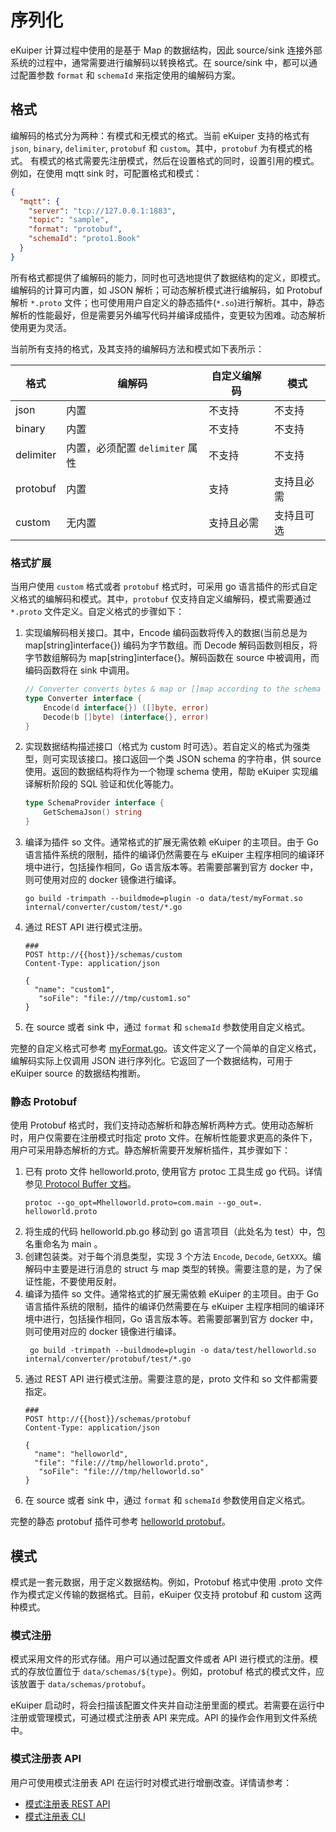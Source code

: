 # 序列化

eKuiper 计算过程中使用的是基于 Map 的数据结构，因此 source/sink 连接外部系统的过程中，通常需要进行编解码以转换格式。在 source/sink 中，都可以通过配置参数 `format` 和 `schemaId` 来指定使用的编解码方案。

## 格式

编解码的格式分为两种：有模式和无模式的格式。当前 eKuiper 支持的格式有 `json`, `binary`, `delimiter`, `protobuf`
和 `custom`。其中，`protobuf` 为有模式的格式。
有模式的格式需要先注册模式，然后在设置格式的同时，设置引用的模式。例如，在使用 mqtt sink 时，可配置格式和模式：

```json
{
  "mqtt": {
    "server": "tcp://127.0.0.1:1883",
    "topic": "sample",
    "format": "protobuf",
    "schemaId": "proto1.Book"
  }
}
```

所有格式都提供了编解码的能力，同时也可选地提供了数据结构的定义，即模式。编解码的计算可内置，如 JSON 解析；可动态解析模式进行编解码，如 Protobuf 解析 `*.proto` 文件；也可使用用户自定义的静态插件(`*.so`)进行解析。其中，静态解析的性能最好，但是需要另外编写代码并编译成插件，变更较为困难。动态解析使用更为灵活。

当前所有支持的格式，及其支持的编解码方法和模式如下表所示：

| 格式        | 编解码                    | 自定义编解码 | 模式    |
|-----------|------------------------|--------|-------|
| json      | 内置                     | 不支持    | 不支持   |
| binary    | 内置                     | 不支持    | 不支持   |
| delimiter | 内置，必须配置 `delimiter` 属性 | 不支持    | 不支持   |
| protobuf  | 内置                     | 支持     | 支持且必需 |
| custom    | 无内置                    | 支持且必需  | 支持且可选 |


### 格式扩展

当用户使用 `custom` 格式或者 `protobuf` 格式时，可采用 go 语言插件的形式自定义格式的编解码和模式。其中，`protobuf` 仅支持自定义编解码，模式需要通过 `*.proto` 文件定义。自定义格式的步骤如下：

1. 实现编解码相关接口。其中，Encode 编码函数将传入的数据(当前总是为 map[string]interface{}) 编码为字节数组。而 Decode 解码函数则相反，将字节数组解码为 map[string]interface{}。解码函数在 source 中被调用，而编码函数将在 sink 中调用。
    ```go
    // Converter converts bytes & map or []map according to the schema
    type Converter interface {
        Encode(d interface{}) ([]byte, error)
        Decode(b []byte) (interface{}, error)
    }
    ```
2. 实现数据结构描述接口（格式为 custom 时可选）。若自定义的格式为强类型，则可实现该接口。接口返回一个类 JSON schema 的字符串，供 source 使用。返回的数据结构将作为一个物理 schema 使用，帮助 eKuiper 实现编译解析阶段的 SQL 验证和优化等能力。
    ```go
    type SchemaProvider interface {
	    GetSchemaJson() string
    }
    ```
3. 编译为插件 so 文件。通常格式的扩展无需依赖 eKuiper 的主项目。由于 Go 语言插件系统的限制，插件的编译仍然需要在与 eKuiper 主程序相同的编译环境中进行，包括操作相同，Go 语言版本等。若需要部署到官方 docker 中，则可使用对应的 docker 镜像进行编译。
    ```shell
    go build -trimpath --buildmode=plugin -o data/test/myFormat.so internal/converter/custom/test/*.go
    ```
4. 通过 REST API 进行模式注册。
    ```shell
    ###
    POST http://{{host}}/schemas/custom
    Content-Type: application/json
    
    {
      "name": "custom1",
       "soFile": "file:///tmp/custom1.so"
    }
    ```
5. 在 source 或者 sink 中，通过 `format` 和 `schemaId` 参数使用自定义格式。

完整的自定义格式可参考 [myFormat.go](https://github.com/lf-edge/ekuiper/blob/master/internal/converter/custom/test/myformat.go)。该文件定义了一个简单的自定义格式，编解码实际上仅调用 JSON 进行序列化。它返回了一个数据结构，可用于 eKuiper source 的数据结构推断。

### 静态 Protobuf

使用 Protobuf 格式时，我们支持动态解析和静态解析两种方式。使用动态解析时，用户仅需要在注册模式时指定 proto 文件。在解析性能要求更高的条件下，用户可采用静态解析的方式。静态解析需要开发解析插件，其步骤如下：

1. 已有 proto 文件 helloworld.proto, 使用官方 protoc 工具生成 go 代码。详情参见[ Protocol Buffer 文档](https://developers.google.com/protocol-buffers/docs/reference/go-generated)。
   ```shell
   protoc --go_opt=Mhelloworld.proto=com.main --go_out=. helloworld.proto
   ```
2. 将生成的代码 helloworld.pb.go 移动到 go 语言项目（此处名为 test）中，包名重命名为 main 。
3. 创建包装类。对于每个消息类型，实现 3 个方法 `Encode`, `Decode`, `GetXXX`。编解码中主要是进行消息的 struct 与 map 类型的转换。需要注意的是，为了保证性能，不要使用反射。
4. 编译为插件 so 文件。通常格式的扩展无需依赖 eKuiper 的主项目。由于 Go 语言插件系统的限制，插件的编译仍然需要在与 eKuiper 主程序相同的编译环境中进行，包括操作相同，Go 语言版本等。若需要部署到官方 docker 中，则可使用对应的 docker 镜像进行编译。
   ```shell
    go build -trimpath --buildmode=plugin -o data/test/helloworld.so internal/converter/protobuf/test/*.go
   ```
5. 通过 REST API 进行模式注册。需要注意的是，proto 文件和 so 文件都需要指定。
    ```shell
    ###
    POST http://{{host}}/schemas/protobuf
    Content-Type: application/json
    
    {
      "name": "helloworld",
      "file": "file:///tmp/helloworld.proto",
       "soFile": "file:///tmp/helloworld.so"
    }
    ```
6. 在 source 或者 sink 中，通过 `format` 和 `schemaId` 参数使用自定义格式。

完整的静态 protobuf 插件可参考 [helloworld protobuf](https://github.com/lf-edge/ekuiper/tree/master/internal/converter/protobuf/test)。


## 模式

模式是一套元数据，用于定义数据结构。例如，Protobuf 格式中使用 .proto 文件作为模式定义传输的数据格式。目前，eKuiper 仅支持 protobuf 和 custom 这两种模式。


### 模式注册

模式采用文件的形式存储。用户可以通过配置文件或者 API 进行模式的注册。模式的存放位置位于 `data/schemas/${type}`。例如，protobuf 格式的模式文件，应该放置于 `data/schemas/protobuf`。

eKuiper 启动时，将会扫描该配置文件夹并自动注册里面的模式。若需要在运行中注册或管理模式，可通过模式注册表 API 来完成。API 的操作会作用到文件系统中。

### 模式注册表 API

用户可使用模式注册表 API 在运行时对模式进行增删改查。详情请参考：

- [模式注册表 REST API](../../api/restapi/schemas.md)
- [模式注册表 CLI](../../api/cli/schemas.md)